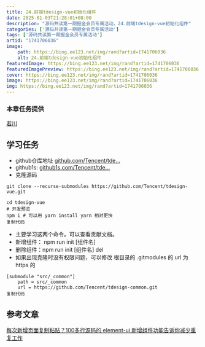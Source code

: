 ```yaml
---
title: 24.前端tdesign-vue初始化组件
date: 2025-01-03T21:28:01+08:00
description: "源码共读第一期掘金会员专属活动，24.前端tdesign-vue初始化组件"
categories: ['源码共读第一期掘金会员专属活动']
tags: ['源码共读第一期掘金会员专属活动']
artid: "1741706036"
image:
    path: https://bing.ee123.net/img/rand?artid=1741706036
    alt: 24.前端tdesign-vue初始化组件
featuredImage: https://bing.ee123.net/img/rand?artid=1741706036
featuredImagePreview: https://bing.ee123.net/img/rand?artid=1741706036
cover: https://bing.ee123.net/img/rand?artid=1741706036
image: https://bing.ee123.net/img/rand?artid=1741706036
img: https://bing.ee123.net/img/rand?artid=1741706036
---
```


### 本章任务提供
[若川](https://juejin.cn/user/1415826704971918)

## 学习任务

-   github仓库地址 [github.com/Tencent/tde…](https://link.juejin.cn?target=https%3A%2F%2Fgithub.com%2FTencent%2Ftdesign-vue%2Fblob%2Fdevelop%2Fscript%2Finit%2Findex.js "https://github.com/Tencent/tdesign-vue/blob/develop/script/init/index.js")
-   github1s: [github1s.com/Tencent/tde…](https://link.juejin.cn?target=https%3A%2F%2Fgithub1s.com%2FTencent%2Ftdesign-vue%2Fblob%2Fdevelop%2Fscript%2Finit%2Findex.js "https://github1s.com/Tencent/tdesign-vue/blob/develop/script/init/index.js")
-   克隆源码

```
git clone --recurse-submodules https://github.com/Tencent/tdesign-vue.git

cd tdesign-vue
# 开发预览
npm i # 可以用 yarn install yarn 相对更快
复制代码
```

-   主要学习这两个命令。可以查看贡献文档。
-   新增组件： npm run init [组件名]
-   删除组件：npm run init [组件名] del
-   如果出现克隆时没有权限问题，可以修改 根目录的 .gitmodules 的 url 为 https 的

```
[submodule "src/_common"]
	path = src/_common
	url = https://github.com/Tencent/tdesign-common.git
复制代码
```

## 参考文章

[每次新增页面复制粘贴？100多行源码的 element-ui 新增组件功能告诉你减少重复工作](https://juejin.cn/post/7031331765482422280 "https://juejin.cn/post/7031331765482422280")
  
